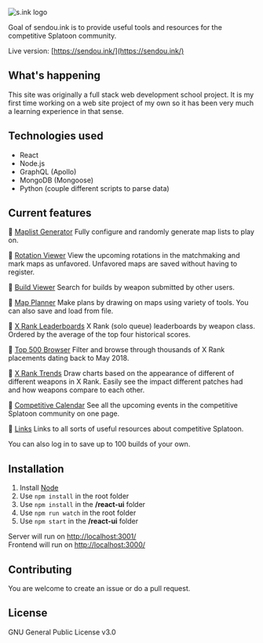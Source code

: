 ![s.ink logo](https://raw.githubusercontent.com/Sendouc/sendou-ink/master/react-ui/src/img/misc/sink_logo.png)

Goal of sendou.ink is to provide useful tools and resources for the competitive Splatoon community.

Live version: [https://sendou.ink/](https://sendou.ink/)

## What's happening

This site was originally a full stack web development school project. It is my first time working on a web site project of my own so it has been very much a learning experience in that sense.

## Technologies used

* React
* Node.js
* GraphQL (Apollo)
* MongoDB (Mongoose)
* Python (couple different scripts to parse data)

## Current features

🦑 [Maplist Generator](https://sendou.ink/maps)
Fully configure and randomly generate map lists to play on.

🦑 [Rotation Viewer](https://sendou.ink/rotation)
View the upcoming rotations in the matchmaking and mark maps as unfavored. Unfavored maps are saved without having to register.

🦑 [Build Viewer](https://sendou.ink/builds)
Search for builds by weapon submitted by other users.

🦑 [Map Planner](https://sendou.ink/plans)
Make plans by drawing on maps using variety of tools. You can also save and load from file.

🦑 [X Rank Leaderboards](https://sendou.ink/xleaderboard)
X Rank (solo queue) leaderboards by weapon class. Ordered by the average of the top four historical scores.

🦑 [Top 500 Browser](https://sendou.ink/xsearch)
Filter and browse through thousands of X Rank placements dating back to May 2018.

🦑 [X Rank Trends](https://sendou.ink/trends)
Draw charts based on the appearance of different of different weapons in X Rank. Easily see the impact different patches had and how weapons compare to each other.

🦑 [Competitive Calendar](https://sendou.ink/calendar)
See all the upcoming events in the competitive Splatoon community on one page.

🦑 [Links](https://sendou.ink/links)
Links to all sorts of useful resources about competitive Splatoon.

You can also log in to save up to 100 builds of your own.

## Installation

1) Install [Node](https://nodejs.org/en/)
2) Use `npm install` in the root folder
3) Use `npm install` in the **/react-ui** folder
4) Use `npm run watch` in the root folder
5) Use `npm start` in the **/react-ui** folder

Server will run on [http://localhost:3001/](http://localhost:3001/)  
Frontend will run on [http://localhost:3000/](http://localhost:3000/)

## Contributing
You are welcome to create an issue or do a pull request.

## License
GNU General Public License v3.0
